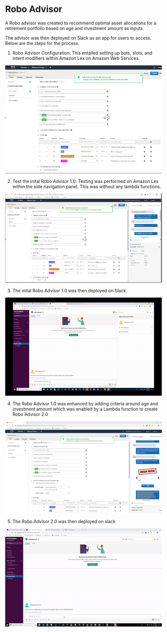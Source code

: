 # Robo Advisor

A Robo advisor was created to recommend optimal asset allocations for a retirement portfolio based on age and investment amount as inputs. 

The advisor was then deployed on Slack as an app for users to access. Below are the steps for the process.

1. Robo Advisor Configuration: This entailed setting up bots, slots, and intent modifiers within Amazon Lex on Amazon Web Services. 

![Amazon Build](Images/amazon-build.png)



2. Test the inital Robo Advisor 1.0: Testing was performed on Amazon Lex within the side navigation panel. This was without any lambda functions. 

![Amazon Test 1.0](Images/amazon-1.0.png)



3. The inital Robo Advisor 1.0 was then deployed on Slack

![Slack Deploy 1.0](Images/slack-robo-1.0.gif)



4. The Robo Advisor 1.0 was enhanced by adding criteria around age and investment amount which was enabled by a Lambda function to create Robo Advisor 2.0

![Amazon Test 2.0](Images/amazon-2.0.png)



5. The Robo Advisor 2.0 was then deployed on slack

![Slack Deploy 2.0](Images/slack-robo-advisor-2.0.gif)



